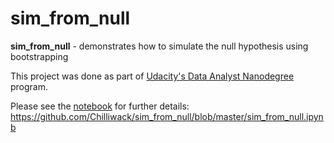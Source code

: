 # sim_from_null

**sim_from_null** - demonstrates how to simulate the null hypothesis using bootstrapping

This project was done as part of [Udacity's Data Analyst Nanodegree](https://www.udacity.com/course/data-analyst-nanodegree--nd002) program.

Please see the [notebook](https://github.com/Chilliwack/sim_from_null/blob/master/sim_from_null.ipynb) for further details: https://github.com/Chilliwack/sim_from_null/blob/master/sim_from_null.ipynb
